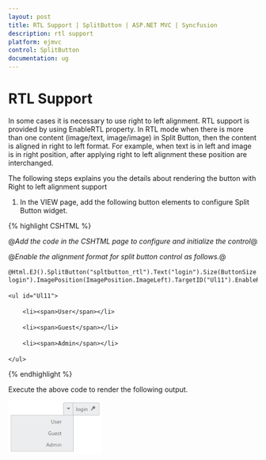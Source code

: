 ```yaml
---
layout: post
title: RTL Support | SplitButton | ASP.NET MVC | Syncfusion
description: rtl support
platform: ejmvc
control: SplitButton
documentation: ug
---
```


# RTL Support

In some cases it is necessary to use right to left alignment. RTL support is provided by using EnableRTL property. In RTL mode when there is more than one content (image/text, image/image) in Split Button, then the content is aligned in right to left format. For example, when text is in left and image is in right position, after applying right to left alignment these position are interchanged.

The following steps explains you the details about rendering the button with Right to left alignment support

1. In the VIEW page, add the following button elements to configure Split Button widget.

{% highlight CSHTML %}

@*Add the code in the CSHTML page to configure and initialize the control*@

@*Enable the alignment format for split button control as follows.*@

<div class="spltspan">

	@Html.EJ().SplitButton("spltbutton_rtl").Text("login").Size(ButtonSize.Small).ShowRoundedCorner(true).ContentType(ContentType.TextAndImage).PrefixIcon("e-login").ImagePosition(ImagePosition.ImageLeft).TargetID("Ul11").EnableRTL(true)

	<ul id="Ul11">

		<li><span>User</span></li>

		<li><span>Guest</span></li>

		<li><span>Admin</span></li>

	</ul>



</div>


{% endhighlight %}


Execute the above code to render the following output.

![](RTL-Support_images/RTL-Support_img1.png)



